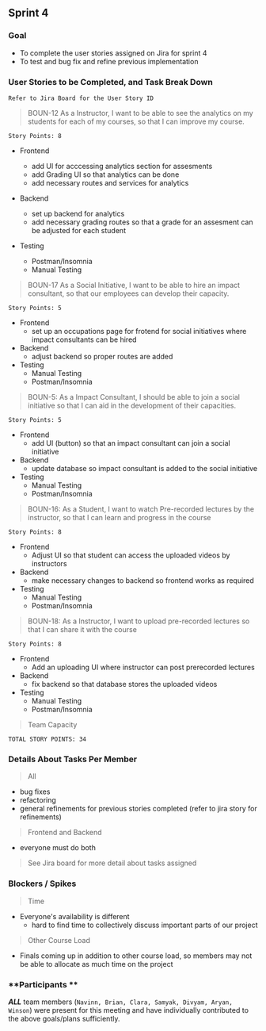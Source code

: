 ## Sprint 4

### Goal

- To complete the user stories assigned on Jira for sprint 4
- To test and bug fix and refine previous implementation 

### User Stories to be Completed, and Task Break Down

`Refer to Jira Board for the User Story ID`

> BOUN-12 As a Instructor, I want to be able to see the analytics on my students for each of my courses, so that I can improve my course.

`Story Points: 8`

- Frontend

  - add UI for acccessing analytics section for assesments 
  - add Grading UI so that analytics can be done 
  - add necessary routes and services for analytics 

- Backend
  - set up backend for analytics 
  - add necessary grading routes so that a grade for an assesment can be adjusted for each student 
- Testing
  - Postman/Insomnia
  - Manual Testing

> BOUN-17 As a Social Initiative, I want to be able to hire an impact consultant, so that our employees can develop their capacity.

`Story Points: 5`

- Frontend
  - set up an occupations page for frotend for social initiatives where impact consultants can be hired 
- Backend 
  - adjust backend so proper routes are added
- Testing
  - Manual Testing
  - Postman/Insomnia

> BOUN-5: As a Impact Consultant, I should be able to join a social initiative so that I can aid in the development of their capacities.

`Story Points: 5`

- Frontend
  - add UI (button) so that an impact consultant can join a social initiative 
- Backend
  - update database so impact consultant is added to the social initiative 
- Testing
  - Manual Testing
  - Postman/Insomnia

> BOUN-16: As a Student, I want to watch Pre-recorded lectures by the instructor, so that I can learn and progress in the course

`Story Points: 8`

- Frontend
  - Adjust UI so that student can access the uploaded videos by instructors 
- Backend
  - make necessary changes to backend so frontend works as required 
- Testing
  - Manual Testing
  - Postman/Insomnia

> BOUN-18: As a Instructor, I want to upload pre-recorded lectures so that I can share it with the course

`Story Points: 8`

- Frontend
  - Add an uploading UI where instructor can post prerecorded lectures 
- Backend
  - fix backend so that database stores the uploaded videos 
- Testing
  - Manual Testing
  - Postman/Insomnia

> Team Capacity

`TOTAL STORY POINTS: 34`

### Details About Tasks Per Member

> All

- bug fixes
- refactoring
- general refinements for previous stories completed (refer to jira story for refinements)

> Frontend and Backend

- everyone must do both

> See Jira board for more detail about tasks assigned

### Blockers / Spikes

> Time

- Everyone's availability is different
  - hard to find time to collectively discuss important parts of our project

> Other Course Load

- Finals coming up in addition to other course load, so members may not be able to allocate as much time on the project 

### **Participants **

**_ALL_** team members (`Navinn, Brian, Clara, Samyak, Divyam, Aryan, Winson`) were present for this meeting and have individually contributed to the above goals/plans sufficiently.
